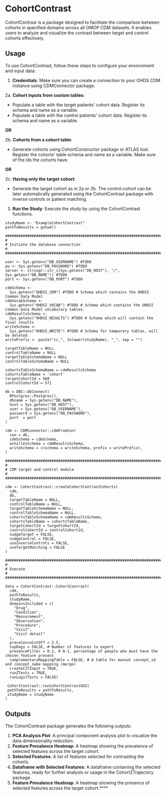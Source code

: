 # CohortContrast

CohortContrast is a package designed to facilitate the comparison between cohorts in specified domains across all OMOP CDM datasets. It enables users to analyze and visualize the contrast between target and control cohorts effectively.

## Usage

To use CohortContrast, follow these steps to configure your environment and input data:

1. **Credentials**: Make sure you can create a connection to your OHDS CDM instance using CDMConnector package.

2a. **Cohort inputs from custom tables**:
   - Populate a table with the target patients' cohort data. Register its schema and name as a variable.
   - Populate a table with the control patients' cohort data. Register its schema and name as a variable.
   
   **OR**

2b. **Cohorts from a cohort table**:
   - Generate cohorts using CohortConstructor package or ATLAS tool. Register the cohorts' table schema and name as a variable. Make sure of the ids the cohorts have.
   
   **OR**

2c. **Having only the target cohort**:
   - Generate the target cohort as in 2a or 2b. The control cohort can be later automatically generated using the CohortContrast package with inverse controls or patient matching.

3. **Run the Study**: Execute the study by using the CohortContrast functions.
```
studyName <- "ExampleCohortContrast"
pathToResults = getwd()

################################################################################
#
# Initiate the database connection
#
#################################################################################

user <- Sys.getenv("DB_USERNAME") #TODO
pw <- Sys.getenv("DB_PASSWORD") #TODO
server <- stringr::str_c(Sys.getenv("DB_HOST"), "/", Sys.getenv("DB_NAME")) #TODO
port <- Sys.getenv("DB_PORT") #TODO

cdmSchema <-
  Sys.getenv("OHDSI_CDM") #TODO # Schema which contains the OHDSI Common Data Model
cdmVocabSchema <-
  Sys.getenv("OHDSI_VOCAB") #TODO # Schema which contains the OHDSI Common Data Model vocabulary tables.
cdmResultsSchema <-
  Sys.getenv("OHDSI_RESULTS") #TODO # Schema which will contain the final results
writeSchema <-
  Sys.getenv("OHDSI_WRITE") #TODO # Schema for temporary tables, will be deleted
writePrefix <- paste("cc_", tolower(studyName), "_", sep = "")

targetTableName = NULL
controlTableName = NULL
targetTableSchemaName = NULL
controlTableSchemaName = NULL

cohortsTableSchemaName = cdmResultsSchema
cohortsTableName = 'cohort'
targetCohortId = 568
controlCohortId = 571

db = DBI::dbConnect(
  RPostgres::Postgres(),
  dbname = Sys.getenv("DB_NAME"),
  host = Sys.getenv("DB_HOST"),
  user = Sys.getenv("DB_USERNAME"),
  password = Sys.getenv("DB_PASSWORD"),
  port  = port
)

cdm <- CDMConnector::cdmFromCon(
  con = db,
  cdmSchema = cdmSchema,
  achillesSchema = cdmResultsSchema,
  writeSchema = c(schema = writeSchema, prefix = writePrefix),
)

################################################################################
#
# CDM target and control modula
#
################################################################################

cdm <- CohortContrast::createCohortContrastCohorts(
  cdm,
  db,
  targetTableName = NULL,
  controlTableName = NULL,
  targetTableSchemaName = NULL,
  controlTableSchemaName = NULL,
  cohortsTableSchemaName = cdmResultsSchema,
  cohortsTableName = cohortsTableName,
  targetCohortId = targetCohortId,
  controlCohortId = controlCohortId,
  nudgeTarget = FALSE,
  nudgeControl = FALSE,
  useInverseControls = FALSE,
  useTargetMatching = FALSE
)

################################################################################
#
# Execute
#
################################################################################

data = CohortContrast::CohortContrast(
  cdm,
  pathToResults,
  studyName,
  domainsIncluded = c(
    "Drug",
    "Condition",
    "Measurement",
    "Observation",
    "Procedure",
    "Visit",
    "Visit detail"
  ),
  prevalenceCutOff = 2.5,
  topDogs = FALSE, # Number of features to export
  presenceFilter = 0.2, # 0-1, percentage of people who must have the chosen feature present
  complementaryMappingTable = FALSE, # A table for manual concept_id and concept_name mapping (merge)
  createC2TInput = TRUE,
  runZTests = TRUE,
  runLogitTests = FALSE)
  
 CohortContrast::runCohortContrastGUI(
 pathToResults = pathToResults,
 studyName = studyName
)
 ```

## Outputs

The CohortContrast package generates the following outputs:

1. **PCA Analysis Plot**: A principal component analysis plot to visualize the data dimensionality reduction.
2. **Feature Prevalence Heatmap**: A heatmap showing the prevalence of selected features across the target cohort.
3. **Selected Features**: A list of features selected for contrasting the cohorts.
4. **Dataframe with Selected Features**: A dataframe containing the selected features, ready for further analysis or usage in the Cohort2Trajectory package.
5. **Feature Prevalence Heatmap**: A heatmap showing the presence of selected features across the target cohort.****
